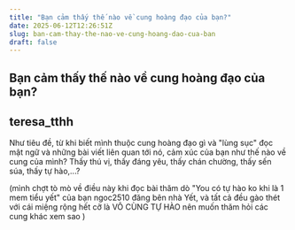 ```yaml
---
title: "Bạn cảm thấy thế nào về cung hoàng đạo của bạn?"
date: 2025-06-12T12:26:51Z
slug: ban-cam-thay-the-nao-ve-cung-hoang-dao-cua-ban
draft: false
---
```


## Bạn cảm thấy thế nào về cung hoàng đạo của bạn?

## teresa_tthh

Như tiêu đề, từ khi biết mình thuộc cung hoàng đạo gì và "lùng sục" đọc mật ngữ và những bài viết liên quan tới nó, cảm xúc của bạn như thế nào về cung của mình? Thấy thú vị, thấy đáng yêu, thấy chán chường, thấy sến súa, thấy tự hào,...?

(mình chợt tò mò về điều này khi đọc bài thăm dò "You có tự hào ko khi là 1 mem tiểu yết" của bạn ngoc2510 đăng bên nhà Yết, và tất cả đều gào thét với cái miệng rộng hết cỡ là VÔ CÙNG TỰ HÀO nên muốn thăm hỏi các cung khác xem sao  )
